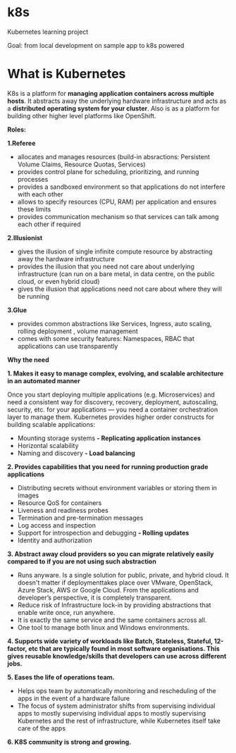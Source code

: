 # k8s
Kubernetes learning project

Goal: from local development on sample app to k8s powered

# What is Kubernetes
K8s is a platform for **managing application containers across multiple hosts**. It abstracts away the underlying hardware infrastructure and acts as a **distributed operating system for your cluster**.
Also is as a platform for building other higher level platforms like OpenShift.

**Roles:**

**1.Referee**
- allocates and manages resources (build-in absractions: Persistent Volume Claims, Resource Quotas, Services)
- provides control plane for scheduling, prioritizing, and running processes
- provides a sandboxed environment so that applications do not interfere with each other
- allows to specify resources (CPU, RAM) per application and ensures these limits
- provides communication mechanism so that services can talk among each other if required 

**2.Illusionist**
- gives the illusion of single infinite compute resource by abstracting away the hardware infrastructure
- provides the illusion that you need not care about underlying infrastructure (can run on a bare metal, in data centre, on the public cloud, or even hybrid cloud)
- gives the illusion that applications need not care about where they will be running

**3.Glue**
- provides common abstractions like Services, Ingress, auto scaling, rolling deployment , volume management
- comes with some security features: Namespaces, RBAC that applications can use transparently

**Why the need**

**1. Makes it easy to manage complex, evolving, and scalable architecture in an automated manner**

Once you start deploying multiple applications (e.g. Microservices) and need a consistent way for discovery, recovery, deployment, autoscaling, security, etc. for your applications — you need a container orchestration layer to manage them.
Kubernetes provides higher order constructs for building scalable applications:
- Mounting storage systems
**- Replicating application instances**
- Horizontal scalability
- Naming and discovery
**- Load balancing**

**2. Provides capabilities that you need for running production grade applications**

- Distributing secrets without environment variables or storing them in images
- Resource QoS for containers
- Liveness and readiness probes
- Termination and pre-termination messages
- Log access and inspection
- Support for introspection and debugging
**- Rolling updates**
- Identity and authorization

**3. Abstract away cloud providers so you can migrate relatively easily compared to if you are not using such abstraction**
- Runs anyware. Is a single solution for public, private, and hybrid cloud. It doesn't matter if deploymenttakes place over VMware, OpenStack, Azure Stack, AWS or Google Cloud. From the applications and developer’s perspective, it is completely transparent.
- Reduce risk of Infrastructure lock-in by providing abstractions that enable write once, run anywhere. 
- It is exactly the same service and the same containers across all.
- One tool to manage both linux and Windows environments.
  
**4. Supports wide variety of workloads like Batch, Stateless, Stateful, 12-factor, etc that are typically found in most software organisations. This gives reusable knowledge/skills that developers can use across different jobs.**

**5. Eases the life of operations team.**
- Helps ops team by automatically monitoring and rescheduling of the apps in the event of a hardware failure
- The focus of system administrator shifts from supervising individual apps to mostly supervising individual apps to mostly supervising Kubernetes and the rest of infrastructure, while Kubernetes itself take care of the apps
  
**6. K8S community is strong and growing.**

